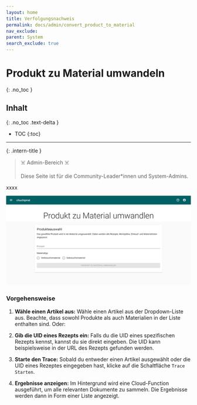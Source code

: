```yaml
---
layout: home
title: Verfolgungsnachweis
permalink: docs/admin/convert_product_to_material
nav_exclude: 
parent: System
search_exclude: true
---
```

# Produkt zu Material umwandeln

{: .no_toc }

## Inhalt
{: .no_toc .text-delta }

- TOC
{:toc}

---

{: .intern-title }

> ☠️ Admin-Bereich ☠️
>
>Diese Seite ist für die Community-Leader\*innen und System-Admins.

xxxx

![Produkt zu Material umwandeln](https://github.com/chuchipirat/chuchipirat.github.io/blob/main/docs/admin/_images/convert_product_to_material.png?raw=true)

### Vorgehensweise

1. **Wähle einen Artikel aus:** Wähle einen Artikel aus der Dropdown-Liste aus. Beachte, dass sowohl Produkte als auch Materialien in der Liste enthalten sind. Oder:
    
2. **Gib die UID eines Rezepts ein:** Falls du die UID eines spezifischen Rezepts kennst, kannst du sie direkt eingeben. Die UID kann beispielsweise in der URL des Rezepts gefunden werden.
    
3. **Starte den Trace:** Sobald du entweder einen Artikel ausgewählt oder die UID eines Rezeptes eingegeben hast, klicke auf die Schaltfläche `Trace Starten`.
    
4. **Ergebnisse anzeigen:** Im Hintergrund wird eine Cloud-Function ausgeführt, um alle relevanten Dokumente zu sammeln. Die Ergebnisse werden dann in Form einer Liste angezeigt.